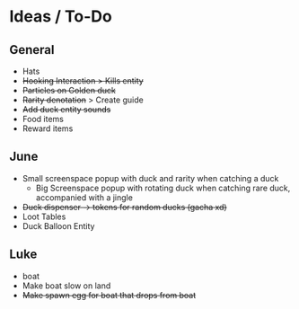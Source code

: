 # Ideas / To-Do

General
----------
- Hats
- ~~Hooking Interaction > Kills entity~~
- ~~Particles on Golden duck~~
- ~~Rarity denotation~~ > Create guide
- ~~Add duck entity sounds~~
- Food items
- Reward items

June
----------
- Small screenspace popup with duck and rarity when catching a duck
  - Big Screenspace popup with rotating duck when catching rare duck, accompanied with a jingle
- ~~Duck dispenser -> tokens for random ducks (gacha xd)~~
- Loot Tables
- Duck Balloon Entity

Luke
---------

- boat
- Make boat slow on land
- ~~Make spawn egg for boat that drops from boat~~